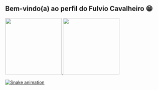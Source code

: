 ## Bem-vindo(a) ao perfil do Fulvio Cavalheiro 😁

 <div>
   <a href="https://github.com/fulviomc">
   <img height="180em" src="https://github-readme-stats.vercel.app/api?username=fulviomc&show_icons=true&theme=tokyonight&include_all_commits=true&count_private=true"/>
   <img height="180em" src="https://github-readme-stats.vercel.app/api/top-langs/?username=fulviomc&layout=compact&langs_count=6&theme=tokyonight"/>

</div>
 
  ![Snake animation](https://github.com/fulviomc/fulviomc/blob/output/github-contribution-grid-snake.svg)

</div>
